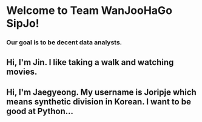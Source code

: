 # Welcome to Team WanJooHaGo SipJo!
### Our goal is to be decent data analysts.

## Hi, I'm Jin. I like taking a walk and watching movies.

## Hi, I'm Jaegyeong. My username is Joripje which means synthetic division in Korean. I want to be good at Python...
